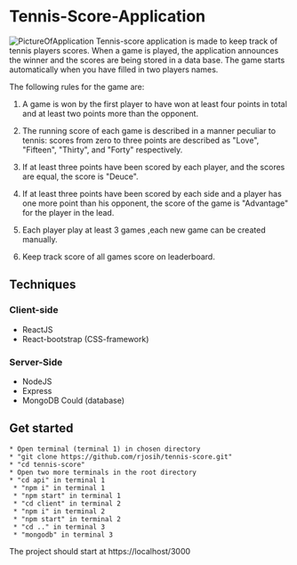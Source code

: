 # Tennis-Score-Application
![PictureOfApplication](https://i.ibb.co/2nHgKYs/App.png)
Tennis-score application is made to keep track of tennis players scores.
When a game is played, the application announces the winner and the scores are being stored in a data base.
The game starts automatically when you have filled in two players names.

The following rules for the game are:

1. A game is won by the first player to have won at least four points in total and at least two points more than the opponent. 

2. The running score of each game is described in a manner peculiar to tennis: scores from zero to three points are described as "Love", "Fifteen", "Thirty", and "Forty" respectively.

3. If at least three points have been scored by each player, and the scores are equal, the score is "Deuce".

4. If at least three points have been scored by each side and a player has one more point than his opponent, the score of the game is "Advantage" for the player in the lead.
5. Each player play at least 3 games ,each new game can be created manually.
6. Keep track score of all games score on leaderboard.

## Techniques
### Client-side
* ReactJS
* React-bootstrap (CSS-framework)

### Server-Side
* NodeJS
* Express
* MongoDB  Could (database)


## Get started
    * Open terminal (terminal 1) in chosen directory
    * "git clone https://github.com/rjosih/tennis-score.git"
    * "cd tennis-score"
    * Open two more terminals in the root directory
    * "cd api" in terminal 1 
     * "npm i" in terminal 1
     * "npm start" in terminal 1
     * "cd client" in terminal 2
     * "npm i" in terminal 2
     * "npm start" in terminal 2
     * "cd .." in terminal 3
     * "mongodb" in terminal 3
The project should start at https://localhost/3000





